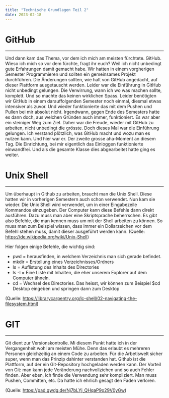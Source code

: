 ```yaml
---
title: "Technische Grundlagen Teil 2"
date: 2023-02-18
---
```


# GitHub  
---


Und dann kam das Thema, vor dem ich mich am meisten fürchtete. GitHub. Wieso ich mich so vor dem fürchte, fragt ihr euch? Weil ich nicht unbedingt gute 
Erfahrungen damit gemacht habe. Wir hatten in einem vorgherigen Semester Programmieren und sollten ein gemeinsames Projekt durchführen. Die Änderungen sollten, wie
halt von GitHub angedacht, auf dieser Plattform ausgetauscht werden. Leider war die Einführung in GitHub nicht unbedingt gelungen. Die Verwirrung, wann ich wo was
machen sollte, komplett. Und so machte das keinen wirklichen Spass. Leider benötigten wir GitHub in einem darauffolgenden Semester noch einmal, diesmal etwas 
intensiver als zuvor. Und wieder funktionierte das mit dem Pushen und Pullen bei mir absolut nicht. Irgendwann, gegen Ende des Semesters hatte es dann doch, aus 
welchen Gründen auch immer, funktioniert. Es war aber ein steiniger Weg zum Ziel. Daher war die Freude, wieder mit GitHub zu arbeiten, nicht unbedingt die grösste.
Doch dieses Mal war die Einführung gelungen. Ich verstand plötzlich, was GitHub macht und wozu man es nutzen kann. Und hier war er. Der zweite grosse aha-Moment an
diesem Tag. 
Die Einrichtung, bei mir eigentlich das Einloggen funktionierte einwandfrei. Und als die gesamte Klasse dies abgearbeitet hatte ging es weiter. 


# Unix Shell 
---

Um überhaupt in Github zu arbeiten, braucht man die Unix Shell. Diese hatten wir in vorherigen Semestern auch schon verwendet. Nun kam sie wieder. Die Unix Shell wird verwendet, um in einer Eingabezeile Kommandos 
einzugeben. Der Computer kann diese Befehle dann direkt ausführen. Dazu muss man aber eine Skriptsprache beherrschen. Es gibt also Befehle, die man kennen muss um mit der Shell arbeiten zu können.
So muss man zum Beispiel wissen, dass immer ein Dollarzeichen vor dem Befehl stehen muss, damit dieser ausgeführt werden kann.
(Quelle: https://de.wikipedia.org/wiki/Unix-Shell)


Hier folgen einige Befehle, die wichtig sind:

- pwd   =   herausfinden, in welchem Verzeichnis man sich gerade befindet. 
- mkdir =   Erstellung eines Verzeichnisses/Ordners
- ls    =   Auflistung des Inhalts des Directories
- ls -l =   Eine Liste mit Inhalten, die eher unserem Explorer auf dem Computer ähneln.
- cd    =   Wechsel des Directories. Das heisst, wir können zum Beispiel $cd Desktop eingeben und springen dann zum Desktop

(Quelle: https://librarycarpentry.org/lc-shell/02-navigating-the-filesystem.html)


# GIT
---

Git dient zur Versionskontrolle. Mi diesem Punkt hatte ich in der Vergangenheit wohl am meisten Mühe. Denn das erlaubt es mehreren Personen gleichzeitig an einem Code zu arbeiten. Für die Arbetiswelt sicher super, wenn
man das Prinzip dahinter verstanden hat. 
Github ist die Plattform, auf der ein Git-Repository hochgeladen werden kann. Der Vorteil von Git: man kann jede Veränderung nachvollziehen und so auch Fehler finden. Aber eben, ich finde die Verwendung sehr 
kompliziert. Man muss Pushen, Committen, etc. Da hatte ich ehrlich gesagt den Faden verloren.

(Quelle: https://pad.gwdg.de/Nj7bLYj_QHqaP9o29V0yGw)
